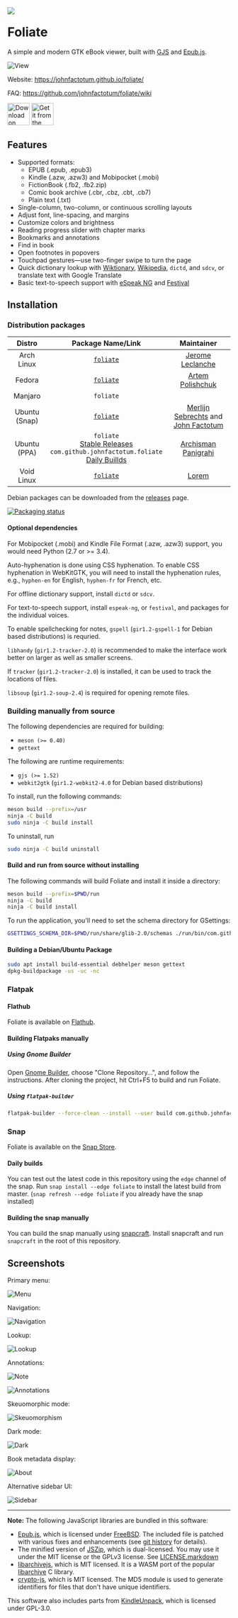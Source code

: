 <img src="data/com.github.johnfactotum.Foliate.svg" align="left">

# Foliate

A simple and modern GTK eBook viewer, built with [GJS](https://gitlab.gnome.org/GNOME/gjs) and [Epub.js](https://github.com/futurepress/epub.js/).

![View](data/screenshots/view.png)

Website: https://johnfactotum.github.io/foliate/

FAQ: https://github.com/johnfactotum/foliate/wiki

<a href="https://flathub.org/apps/details/com.github.johnfactotum.Foliate"><img height="50" alt="Download on Flathub" src="https://flathub.org/assets/badges/flathub-badge-en.png"/></a> <a href="https://snapcraft.io/foliate"><img height="50" alt="Get it from the Snap Store" src="https://snapcraft.io/static/images/badges/en/snap-store-black.svg" /></a>

## Features

- Supported formats:
    - EPUB (.epub, .epub3)
    - Kindle (.azw, .azw3) and Mobipocket (.mobi)
    - FictionBook (.fb2, .fb2.zip)
    - Comic book archive (.cbr, .cbz, .cbt, .cb7)
    - Plain text (.txt)
- Single-column, two-column, or continuous scrolling layouts
- Adjust font, line-spacing, and margins
- Customize colors and brightness
- Reading progress slider with chapter marks
- Bookmarks and annotations
- Find in book
- Open footnotes in popovers
- Touchpad gestures—use two-finger swipe to turn the page
- Quick dictionary lookup with [Wiktionary](https://en.wiktionary.org/), [Wikipedia](https://en.wikipedia.org/), `dictd`, and `sdcv`, or translate text with Google Translate
- Basic text-to-speech support with [eSpeak NG](https://github.com/espeak-ng/espeak-ng) and [Festival](http://www.cstr.ed.ac.uk/projects/festival/)

## Installation

### Distribution packages

|Distro|Package Name/Link|Maintainer|
|:----:|:----:|:----:|
| Arch Linux | [`foliate`](https://www.archlinux.org/packages/community/x86_64/foliate/) | [Jerome Leclanche](https://github.com/jleclanche) |
| Fedora | [`foliate`](https://src.fedoraproject.org/rpms/foliate) | [Artem Polishchuk](https://github.com/tim77) |
| Manjaro | `foliate` | |
| Ubuntu (Snap) | [`foliate`](https://snapcraft.io/foliate) | [Merlijn Sebrechts](https://github.com/galgalesh) and [John Factotum](https://github.com/johnfactotum) |
| Ubuntu (PPA) | `foliate`<br>[Stable Releases](https://launchpad.net/~apandada1/+archive/ubuntu/foliate)<br>`com.github.johnfactotum.foliate`<br>[Daily Buillds](https://launchpad.net/~apandada1/+archive/ubuntu/foliate-daily) | [Archisman Panigrahi](https://github.com/apandada1) |
| Void Linux | [`foliate`](https://github.com/void-linux/void-packages/tree/master/srcpkgs/foliate) | [Lorem](https://github.com/not-chicken) |

Debian packages can be downloaded from the [releases](https://github.com/johnfactotum/foliate/releases) page.

[![Packaging status](https://repology.org/badge/vertical-allrepos/foliate.svg)](https://repology.org/project/foliate/versions)

#### Optional dependencies

For Mobipocket (.mobi) and Kindle File Format (.azw, .azw3) support, you would need Python (2.7 or >= 3.4).

Auto-hyphenation is done using CSS hyphenation. To enable CSS hyphenation in WebKitGTK, you will need to install the hyphenation rules, e.g., `hyphen-en` for English, `hyphen-fr` for French, etc.

For offline dictionary support, install `dictd` or `sdcv`.

For text-to-speech support, install `espeak-ng`, or `festival`, and packages for the individual voices.

To enable spellchecking for notes, `gspell` (`gir1.2-gspell-1` for Debian based distributions) is requried.

`libhandy` (`gir1.2-tracker-2.0`) is recommended to make the interface work better on larger as well as smaller screens.

If `tracker` (`gir1.2-tracker-2.0`) is installed, it can be used to track the locations of files.

`libsoup` (`gir1.2-soup-2.4`) is required for opening remote files.

### Building manually from source

The following dependencies are required for building:

- `meson (>= 0.40)`
- `gettext`

The following are runtime requirements:

- `gjs (>= 1.52)`
- `webkit2gtk` (`gir1.2-webkit2-4.0` for Debian based distributions)

To install, run the following commands:

```bash
meson build --prefix=/usr
ninja -C build
sudo ninja -C build install
```

To uninstall, run

```bash
sudo ninja -C build uninstall
```

#### Build and run from source without installing

The following commands will build Foliate and install it inside a directory:

```bash
meson build --prefix=$PWD/run
ninja -C build
ninja -C build install
```

To run the application, you'll need to set the schema directory for GSettings:

```bash
GSETTINGS_SCHEMA_DIR=$PWD/run/share/glib-2.0/schemas ./run/bin/com.github.johnfactotum.Foliate
```

#### Building a Debian/Ubuntu Package

```bash
sudo apt install build-essential debhelper meson gettext
dpkg-buildpackage -us -uc -nc
```

### Flatpak

#### Flathub

Foliate is available on [Flathub](https://flathub.org/apps/details/com.github.johnfactotum.Foliate).

#### Building Flatpaks manually

##### Using Gnome Builder

Open [Gnome Builder](https://wiki.gnome.org/Apps/Builder), choose "Clone Repository…", and follow the instructions. After cloning the project, hit Ctrl+F5 to build and run Foliate.

##### Using `flatpak-builder`

```bash
flatpak-builder --force-clean --install --user build com.github.johnfactotum.Foliate.json
```

### Snap

Foliate is available on the [Snap Store](https://snapcraft.io/foliate).

#### Daily builds

You can test out the latest code in this repository using the `edge` channel of the snap. Run `snap install --edge foliate` to install the latest build from master. (`snap refresh --edge foliate` if you already have the snap installed)

#### Building the snap manually

You can build the snap manually using [snapcraft](https://snapcraft.io/snapcraft). Install snapcraft and run `snapcraft` in the root of this repository.

## Screenshots

Primary menu:

![Menu](data/screenshots/menu.png)

Navigation:

![Navigation](data/screenshots/navigation.png)

Lookup:

![Lookup](data/screenshots/lookup.png)

Annotations:

![Note](data/screenshots/note.png)

![Annotations](data/screenshots/annotations.png)

Skeuomorphic mode:

![Skeuomorphism](data/screenshots/skeuomorphism.png)

Dark mode:

![Dark](data/screenshots/dark.png)

Book metadata display:

![About](data/screenshots/about.png)

Alternative sidebar UI:

![Sidebar](data/screenshots/sidebar.png)

---

**Note:** The following JavaScript libraries are bundled in this software:

- [Epub.js](https://github.com/futurepress/epub.js/), which is licensed under [FreeBSD](https://github.com/futurepress/epub.js/blob/master/license). The included file is patched with various fixes and enhancements (see [git history](https://github.com/johnfactotum/foliate/commits/master/src/assets/epub.js) for details).
- The minified version of [JSZip](https://stuk.github.io/jszip/), which is dual-licensed. You may use it under the MIT license or the GPLv3 license. See [LICENSE.markdown](https://github.com/Stuk/jszip/blob/master/LICENSE.markdown)
- [libarchivejs](https://github.com/nika-begiashvili/libarchivejs), which is MIT licensed. It is a WASM port of the popular [libarchive](https://github.com/libarchive/libarchive) C library.
- [crypto-js](https://github.com/brix/crypto-js), which is MIT licensed. The MD5 module is used to generate identifiers for files that don't have unique identifiers.

This software also includes parts from [KindleUnpack](https://github.com/kevinhendricks/KindleUnpack), which is licensed under GPL-3.0.
